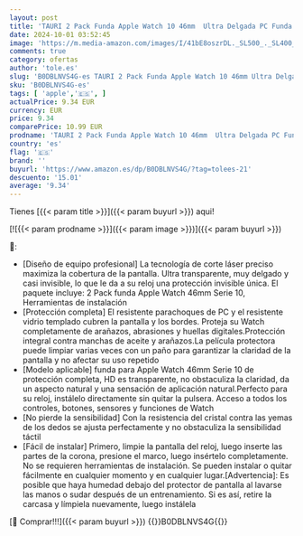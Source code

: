 ```yaml
---
layout: post
title: 'TAURI 2 Pack Funda Apple Watch 10 46mm  Ultra Delgada PC Funda  Protección Completa  Protector Apple Watch 46mm[contra caídas] Resistente a arañazos Protector Pantalla'
date: 2024-10-01 03:52:45
image: 'https://m.media-amazon.com/images/I/41bE8oszrDL._SL500_._SL400_.jpg'
comments: true
category: ofertas
author: 'tole.es'
slug: 'B0DBLNVS4G-es TAURI 2 Pack Funda Apple Watch 10 46mm Ultra Delgada PC...'
sku: 'B0DBLNVS4G-es'
tags: [ 'apple','🇪🇸', ]
actualPrice: 9.34 EUR
currency: EUR
price: 9.34
comparePrice: 10.99 EUR
prodname: 'TAURI 2 Pack Funda Apple Watch 10 46mm  Ultra Delgada PC Funda  Protección Completa  Protector Apple Watch 46mm[contra caídas] Resistente a arañazos Protector Pantalla'
country: 'es'
flag: '🇪🇸'
brand: ''
buyurl: 'https://www.amazon.es/dp/B0DBLNVS4G/?tag=tolees-21'
descuento: '15.01'
average: '9.34'
---
```


Tienes [{{< param title >}}]({{< param buyurl >}}) aqui!

[![{{< param prodname >}}]({{< param image >}})]({{< param buyurl >}})

🔎:

- [Diseño de equipo profesional] La tecnología de corte láser preciso maximiza la cobertura de la pantalla. Ultra transparente, muy delgado y casi invisible, lo que le da a su reloj una protección invisible única. El paquete incluye: 2 Pack funda Apple Watch 46mm Serie 10, Herramientas de instalación
- [Protección completa] El resistente parachoques de PC y el resistente vidrio templado cubren la pantalla y los bordes. Proteja su Watch completamente de arañazos, abrasiones y huellas digitales.Protección integral contra manchas de aceite y arañazos.La película protectora puede limpiar varias veces con un paño para garantizar la claridad de la pantalla y no afectar su uso repetido
- [Modelo aplicable] funda para Apple Watch 46mm Serie 10 de protección completa, HD es transparente, no obstaculiza la claridad, da un aspecto natural y una sensación de aplicación natural.Perfecto para su reloj, instálelo directamente sin quitar la pulsera. Acceso a todos los controles, botones, sensores y funciones de Watch
- [No pierde la sensibilidad] Con la resistencia del cristal contra las yemas de los dedos se ajusta perfectamente y no obstaculiza la sensibilidad táctil
- [Fácil de instalar] Primero, limpie la pantalla del reloj, luego inserte las partes de la corona, presione el marco, luego insértelo completamente. No se requieren herramientas de instalación. Se pueden instalar o quitar fácilmente en cualquier momento y en cualquier lugar.[Advertencia]: Es posible que haya humedad debajo del protector de pantalla al lavarse las manos o sudar después de un entrenamiento. ​Si es así, retire la carcasa y límpiela nuevamente, luego instálela

[🛒 Comprar!!!]({{< param buyurl >}})
{{<world>}}B0DBLNVS4G{{</world>}}

